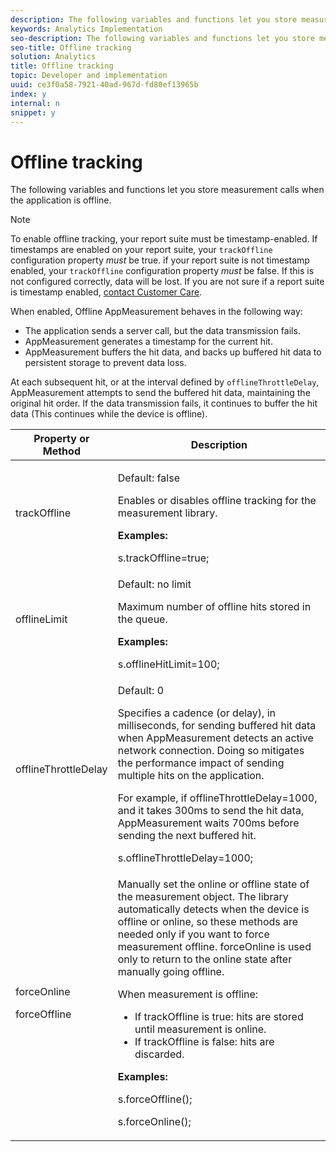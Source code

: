 ```yaml
---
description: The following variables and functions let you store measurement calls when the application is offline.
keywords: Analytics Implementation
seo-description: The following variables and functions let you store measurement calls when the application is offline.
seo-title: Offline tracking
solution: Analytics
title: Offline tracking
topic: Developer and implementation
uuid: ce3f0a58-7921-40ad-967d-fd80ef13965b
index: y
internal: n
snippet: y
---
```


# Offline tracking

The following variables and functions let you store measurement calls when the application is offline.

>[!NOTE]
>
>To enable offline tracking, your report suite must be timestamp-enabled. If timestamps are enabled on your report suite, your `trackOffline` configuration property *must* be true. if your report suite is not timestamp enabled, your `trackOffline` configuration property *must* be false. If this is not configured correctly, data will be lost. If you are not sure if a report suite is timestamp enabled, [contact Customer Care](contact_and_legal.md#concept_34A1CA16F2244D42930BB77846A5ABBB).

When enabled, Offline AppMeasurement behaves in the following way:

* The application sends a server call, but the data transmission fails. 
* AppMeasurement generates a timestamp for the current hit. 
* AppMeasurement buffers the hit data, and backs up buffered hit data to persistent storage to prevent data loss.

At each subsequent hit, or at the interval defined by `offlineThrottleDelay`, AppMeasurement attempts to send the buffered hit data, maintaining the original hit order. If the data transmission fails, it continues to buffer the hit data (This continues while the device is offline). 

<table id="table_E8FD8C89025C4E819FE2FEBC7A78984D"> 
 <thead> 
  <tr> 
   <th colname="col1" class="entry"> Property or Method </th> 
   <th colname="col2" class="entry"> Description </th> 
  </tr> 
 </thead>
 <tbody> 
  <tr> 
   <td colname="col1"> <p>trackOffline </p> </td> 
   <td colname="col2"> <p>Default: false </p> <p>Enables or disables offline tracking for the measurement library. </p> <p> <b>Examples:</b> </p> 
    <codeblock class="syntax c">
      s.trackOffline=true; 
    </codeblock> </td> 
  </tr> 
  <tr> 
   <td colname="col1"> <p>offlineLimit </p> </td> 
   <td colname="col2"> <p>Default: no limit </p> <p>Maximum number of offline hits stored in the queue. </p> <p> <b>Examples:</b> </p> 
    <codeblock class="syntax c">
      s.offlineHitLimit=100; 
    </codeblock> </td> 
  </tr> 
  <tr> 
   <td colname="col1"> <p>offlineThrottleDelay </p> </td> 
   <td colname="col2"> <p>Default: 0 </p> <p>Specifies a cadence (or delay), in milliseconds, for sending buffered hit data when AppMeasurement detects an active network connection. Doing so mitigates the performance impact of sending multiple hits on the application. </p> <p>For example, if offlineThrottleDelay=1000, and it takes 300ms to send the hit data, AppMeasurement waits 700ms before sending the next buffered hit. </p> 
    <codeblock class="syntax c">
      s.offlineThrottleDelay=1000; 
    </codeblock> </td> 
  </tr> 
  <tr> 
   <td colname="col1"> <p>forceOnline </p> <p>forceOffline </p> </td> 
   <td colname="col2"> <p> Manually set the online or offline state of the measurement object. The library automatically detects when the device is offline or online, so these methods are needed only if you want to force measurement offline. <span class="codeph"> forceOnline </span> is used only to return to the online state after manually going offline. </p> <p>When measurement is offline: </p> 
    <ul id="ul_5A9CFD2968F64F938652C1D779EB7589"> 
     <li id="li_AF074C55DFED4DC8BD8CF3D25805040C"> If <span class="codeph"> trackOffline </span> is true: hits are stored until measurement is online. </li> 
     <li id="li_6A623377462548DB97C31654EADCFAF3"> If <span class="codeph"> trackOffline </span> is false: hits are discarded. </li> 
    </ul> <p> <b>Examples:</b> </p> 
    <codeblock class="syntax c">
      s.forceOffline(); 
     
s.forceOnline(); 
    </codeblock> </td> 
  </tr> 
 </tbody> 
</table>

